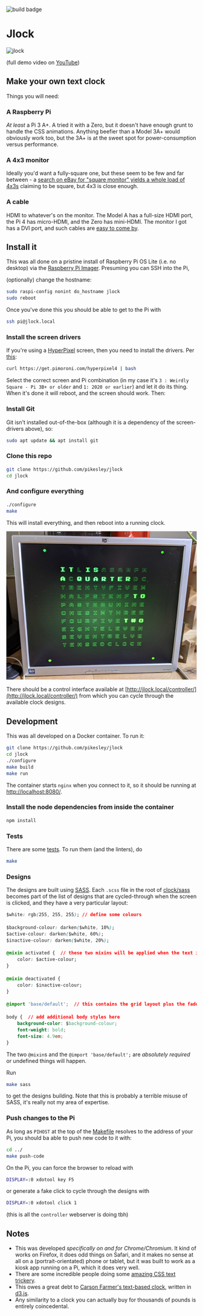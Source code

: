![build badge](https://github.com/pikesley/jlock/actions/workflows/main.yml/badge.svg?style=square)

# Jlock

![jlock](https://j.gifs.com/MZ8goP.gif)

(full demo video on [YouTube](https://www.youtube.com/watch?v=X-VtmaGDBU8))

## Make your own text clock

Things you will need:

### A Raspberry Pi

*At least* a Pi 3 A+. A tried it with a Zero, but it doesn't have enough grunt to handle the CSS animations. Anything beefier than a Model 3A+ would obviously work too, but the 3A+ is at the sweet spot for power-consumption versus performance.

### A 4x3 monitor

Ideally you'd want a fully-square one, but these seem to be few and far between - a [search on eBay for "square monitor" yields a whole load of 4x3s](https://www.ebay.co.uk/sch/i.html?_from=R40&_trksid=p2380057.m570.l1313&_nkw=square+monitor&_sacat=0) claiming to be square, but 4x3 is close enough.

### A cable

HDMI to whatever's on the monitor. The Model A has a full-size HDMI port, the Pi 4 has micro-HDMI, and the Zero has mini-HDMI. The monitor I got has a DVI port, and such cables are [easy to come by](https://www.ebay.co.uk/sch/i.html?_from=R40&_trksid=p2380057.m570.l1311&_nkw=hdmi+dvi+cable&_sacat=0).

## Install it

This was all done on a pristine install of Raspberry Pi OS Lite (i.e. no desktop) via the [Raspberry Pi Imager](https://www.raspberrypi.com/news/raspberry-pi-imager-imaging-utility/). Presuming you can SSH into the Pi,

(optionally) change the hostname:

```bash
sudo raspi-config nonint do_hostname jlock
sudo reboot
```

Once you've done this you should be able to get to the Pi with

```bash
ssh pi@jlock.local
```

### Install the screen drivers

If you're using a [HyperPixel](https://shop.pimoroni.com/products/hyperpixel-4-square?variant=30138251444307) screen, then you need to install the drivers. Per [this](https://github.com/pimoroni/hyperpixel4):

```bash
curl https://get.pimoroni.com/hyperpixel4 | bash
```

Select the correct screen and Pi combination (in my case it's `3 : Weirdly Square - Pi 3B+ or older` and `1: 2020 or earlier`) and let it do its thing. When it's done it will reboot, and the screen should work. Then:

### Install Git

Git isn't installed out-of-the-box (although it is a dependency of the screen-drivers above), so:

```bash
sudo apt update && apt install git
```

### Clone this repo

```bash
git clone https://github.com/pikesley/jlock
cd jlock
```

### And configure everything

```bash
./configure
make
```

This will install everything, and then reboot into a running clock.

![running jlock](assets/images/jlock.png)

There should be a control interface available at [http://jlock.local/controller/](http://jlock.local/controller/) from which you can cycle through the available clock designs.

## Development

This was all developed on a Docker container. To run it:

```bash
git clone https://github.com/pikesley/jlock
cd jlock
./configure
make build
make run
```

The container starts `nginx` when you connect to it, so it should be running at [http://localhost:8080/](http://localhost:8080/).

### Install the node dependencies from inside the container

```bash
npm install
```

### Tests

There are some [tests](tests/). To run them (and the linters), do

```bash
make
```

### Designs

The designs are built using [SASS](https://sass-lang.com/dart-sass). Each `.scss` file in the root of [clock/sass](clock/sass) becomes part of the list of designs that are cycled-through when the screen is clicked, and they have a very particular layout:

```css
$white: rgb(255, 255, 255); // define some colours

$background-colour: darken($white, 10%);
$active-colour: darken($white, 60%);
$inactive-colour: darken($white, 20%);

@mixin activated {  // these two mixins will be applied when the text is faded in or out
    color: $active-colour;
}

@mixin deactivated {
    color: $inactive-colour;
}

@import 'base/default';  // this contains the grid layout plus the fade-in and -out animations

body {  // add additional body styles here
    background-color: $background-colour;
    font-weight: bold;
    font-size: 4.9em;
}
```

The two `@mixin`s and the `@import 'base/default';` are *absolutely required* or undefined things will happen.

Run

```bash
make sass
```

to get the designs building. Note that this is probably a terrible misuse of SASS, it's really not my area of expertise.

### Push changes to the Pi

As long as `PIHOST` at the top of the [Makefile](Makefile) resolves to the address of your Pi, you should ba able to push new code to it with:

```bash
cd ../
make push-code
```

On the Pi, you can force the browser to reload with

```bash
DISPLAY=:0 xdotool key F5
```

or generate a fake click to cycle through the designs with

```bash
DISPLAY=:0 xdotool click 1
```

(this is all the `controller` webserver is doing tbh)

## Notes

* This was developed *specifically on and for Chrome/Chromium*. It kind of works on Firefox, it does odd things on Safari, and it makes no sense at all on a (portrait-orientated) phone or tablet, but it was built to work as a kiosk app running on a Pi, which it does very well.
* There are some incredible people doing some [amazing CSS text trickery](https://freefrontend.com/css-text-effects/).
* This owes a great debt to [Carson Farmer's text-based clock](http://bl.ocks.org/carsonfarmer/a60c1ffa72bf58934bbd), written in [d3.js](https://d3js.org/).
* Any similarity to a clock you can actually buy for thousands of pounds is entirely coincedental.











